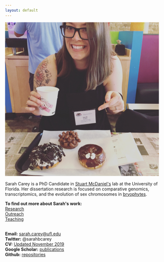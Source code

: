 ```yaml
---
layout: default
---
```


![Sarah](/Images/sarahcarey.jpg)


Sarah Carey is a PhD Candidate in [Stuart McDaniel's](https://mcdaniellab.biology.ufl.edu/) lab at the University of Florida. Her dissertation research is focused on comparative genomics, transcriptomics, and the evolution of sex chromosomes in [bryophytes](https://en.wikipedia.org/wiki/Bryophyte).<br/>

**To find out more about Sarah's work:**<br/>
[Research](./research.html)<br/>
[Outreach](./outreach.html)<br/>
[Teaching](./teaching.html)<br/><br/>



**Email:** sarah.carey@ufl.edu<br/>
**Twitter:** @sarahbcarey<br/>
**CV:** [Updated November 2019](./CV.html)<br/>
**Google Scholar:** [publications](https://scholar.google.com/citations?user=yIXDh60AAAAJ&hl=en)<br/>
**Github:** [repositories](https://github.com/sarahcarey)

